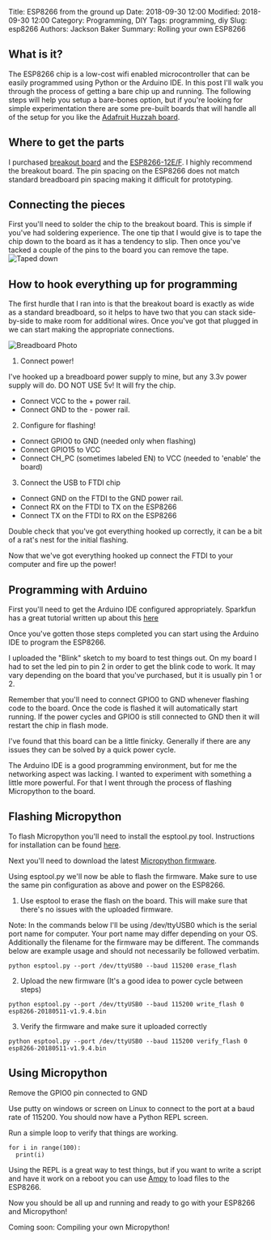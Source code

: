 Title: ESP8266 from the ground up
Date: 2018-09-30 12:00
Modified: 2018-09-30 12:00
Category: Programming, DIY
Tags: programming, diy
Slug: esp8266
Authors: Jackson Baker
Summary: Rolling your own ESP8266

## What is it?
The ESP8266 chip is a low-cost wifi enabled microcontroller that can be easily programmed using Python or the Arduino IDE. In this post I'll walk you through the process of getting a bare chip up and running. The following steps will help you setup a bare-bones option, but if you're looking for simple experimentation there are some pre-built boards that will handle all of the setup for you like the [Adafruit Huzzah board](https://www.adafruit.com/product/2471). 

## Where to get the parts
I purchased [breakout board](https://www.addicore.com/ESP-12-adapter-p/ad248.htm) and the [ESP8266-12E/F](https://www.addicore.com/ESP8266-ESP-12F-p/ad483.htm). I highly recommend the breakout board. The pin spacing on the ESP8266 does not match standard breadboard pin spacing making it difficult for prototyping.

## Connecting the pieces 
First you'll need to solder the chip to the breakout board. This is simple if you've had soldering experience. The one tip that I would give is to tape the chip down to the board as it has a tendency to slip. Then once you've tacked a couple of the pins to the board you can remove the tape. ![Taped down]({filename}/images/esp8266/tape-to-solder.jpg)

## How to hook everything up for programming
The first hurdle that I ran into is that the breakout board is exactly as wide as a standard breadboard, so it helps to have two that you can stack side-by-side to make room for additional wires. Once you've got that plugged in we can start making the appropriate connections.

![Breadboard Photo]({filename}/images/esp8266/breadboard.jpg)

1) Connect power!

I've hooked up a breadboard power supply to mine, but any 3.3v power supply will do. DO NOT USE 5v! It will fry the chip. 

* Connect VCC to the + power rail.
* Connect GND to the -  power rail. 

2) Configure for flashing! 

* Connect GPIO0 to GND (needed only when flashing)
* Connect GPIO15 to VCC
* Connect CH_PC (sometimes labeled EN) to VCC (needed to 'enable' the board)

3) Connect the USB to FTDI chip

* Connect GND on the FTDI to the GND power rail.
* Connect RX on the FTDI to TX on the ESP8266
* Connect TX on the FTDI to RX on the ESP8266

Double check that you've got everything hooked up correctly, it can be a bit of a rat's nest for the initial flashing.

Now that we've got everything hooked up connect the FTDI to your computer and fire up the power!


## Programming with Arduino
First you'll need to get the Arduino IDE configured appropriately. Sparkfun has a great tutorial written up about this [here](https://learn.sparkfun.com/tutorials/esp8266-thing-hookup-guide/installing-the-esp8266-arduino-addon)

Once you've gotten those steps completed you can start using the Arduino IDE to program the ESP8266. 

I uploaded the "Blink" sketch to my board to test things out. On my board I had to set the led pin to pin 2 in order to get the blink code to work. It may vary depending on the board that you've purchased, but it is usually pin 1 or 2.

Remember that you'll need to connect GPIO0 to GND whenever flashing code to the board. Once the code is flashed it will automatically start running. If the power cycles and GPIO0 is still connected to GND then it will restart the chip in flash mode.

I've found that this board can be a little finicky. Generally if there are any issues they can be solved by a quick power cycle.

The Arduino IDE is a good programming environment, but for me the networking aspect was lacking. I wanted to experiment with something a little more powerful. For that I went through the process of flashing Micropython to the board. 

## Flashing Micropython

To flash Micropython  you'll need to install the esptool.py tool. Instructions for installation can be found [here](https://github.com/espressif/esptool). 

Next you'll need to download the latest [Micropython firmware](http://micropython.org/download#esp8266). 

Using esptool.py we'll now be able to flash the firmware. Make sure to use the same pin configuration as above and power on the ESP8266.

1) Use esptool to erase the flash on the board. This will make sure that there's no issues with the uploaded firmware.

Note: In the commands below I'll be using /dev/ttyUSB0 which is the serial port name for computer. Your port name may differ depending on your OS. Additionally the filename for the firmware may be different. The commands below are example usage and should not necessarily be followed verbatim.

`python esptool.py --port /dev/ttyUSB0 --baud 115200 erase_flash`

2) Upload the new firmware (It's a good idea to power cycle between steps)

`python esptool.py --port /dev/ttyUSB0 --baud 115200 write_flash 0 esp8266-20180511-v1.9.4.bin`

3) Verify the firmware and make sure it uploaded correctly

`python esptool.py --port /dev/ttyUSB0 --baud 115200 verify_flash 0 esp8266-20180511-v1.9.4.bin`

## Using Micropython

Remove the GPIO0 pin connected to GND

Use putty on windows or screen on Linux to connect to the port at a baud rate of 115200. You should now have a Python REPL screen. 

Run a simple loop to verify that things are working. 

```
for i in range(100):
  print(i)
```

Using the REPL is a great way to test things, but if you want to write a script and have it work on a reboot you can use [Ampy](https://learn.adafruit.com/micropython-basics-load-files-and-run-code/install-ampy) to load files to the ESP8266.

Now you should be all up and running and ready to go with your ESP8266 and Micropython!

Coming soon: Compiling your own Micropython!
